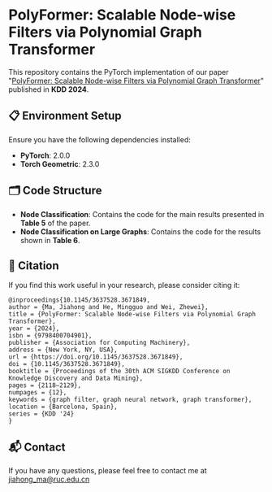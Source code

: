 # PolyFormer: Scalable Node-wise Filters via Polynomial Graph Transformer

This repository contains the PyTorch implementation of our paper "[PolyFormer: Scalable Node-wise Filters via Polynomial Graph Transformer](https://doi.org/10.1145/3637528.3671849)" published in **KDD 2024**.

## 📋 Environment Setup

Ensure you have the following dependencies installed:

- **PyTorch**: 2.0.0
- **Torch Geometric**: 2.3.0


## 🗂️ Code Structure

- **Node Classification**: Contains the code for the main results presented in **Table 5** of the paper.
- **Node Classification on Large Graphs**: Contains the code for the results shown in **Table 6**.

## 📝 Citation

If you find this work useful in your research, please consider citing it:

```
@inproceedings{10.1145/3637528.3671849,
author = {Ma, Jiahong and He, Mingguo and Wei, Zhewei},
title = {PolyFormer: Scalable Node-wise Filters via Polynomial Graph Transformer},
year = {2024},
isbn = {9798400704901},
publisher = {Association for Computing Machinery},
address = {New York, NY, USA},
url = {https://doi.org/10.1145/3637528.3671849},
doi = {10.1145/3637528.3671849},
booktitle = {Proceedings of the 30th ACM SIGKDD Conference on Knowledge Discovery and Data Mining},
pages = {2118–2129},
numpages = {12},
keywords = {graph filter, graph neural network, graph transformer},
location = {Barcelona, Spain},
series = {KDD '24}
}
```

## 📬 Contact

If you have any questions, please feel free to contact me at [jiahong_ma@ruc.edu.cn](mailto:jiahong_ma@ruc.edu.cn)
